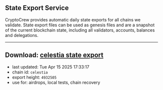 ## State Export Service
CryptoCrew provides automatic daily state exports for all chains we validate. State export files can be used as genesis files and are a snapshot of the current blockchain state, including all validators, accounts, balances and delegations.

---
**Download: [celestia state export](https://dl-eu2.ccvalidators.com/SERVICE/celestia/celestia_export_4932505.json)**
---

- last updated: Tue Apr 15 2025 17:33:17
- chain id: `celestia`
- export height: `4932505`
- use for: airdrops, local tests, chain recovery
